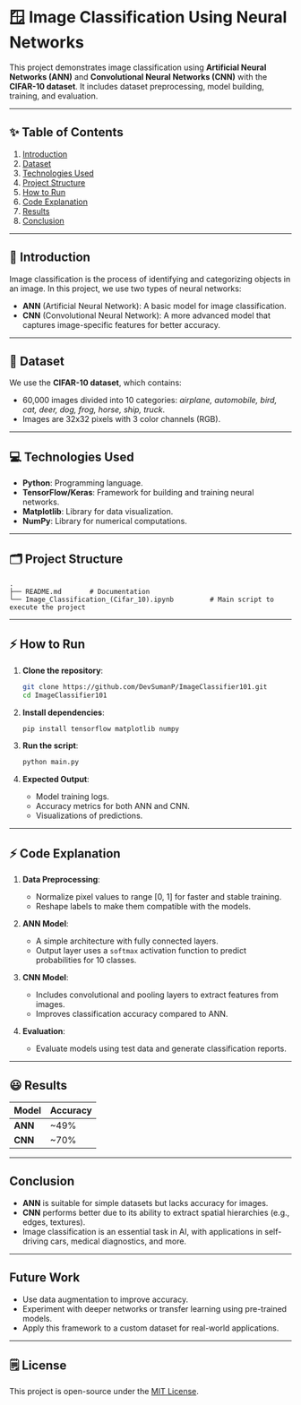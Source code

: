 
# **🪟 Image Classification Using Neural Networks**

This project demonstrates image classification using **Artificial Neural Networks (ANN)** and **Convolutional Neural Networks (CNN)** with the **CIFAR-10 dataset**. It includes dataset preprocessing, model building, training, and evaluation.

---

## **✨ Table of Contents**

1. [Introduction](#introduction)
2. [Dataset](#dataset)
3. [Technologies Used](#technologies-used)
4. [Project Structure](#project-structure)
5. [How to Run](#how-to-run)
6. [Code Explanation](#code-explanation)
7. [Results](#results)
8. [Conclusion](#conclusion)

---

## **📝 Introduction**
Image classification is the process of identifying and categorizing objects in an image. In this project, we use two types of neural networks:
- **ANN** (Artificial Neural Network): A basic model for image classification.
- **CNN** (Convolutional Neural Network): A more advanced model that captures image-specific features for better accuracy.

---

## **💾 Dataset**
We use the **CIFAR-10 dataset**, which contains:
- 60,000 images divided into 10 categories: *airplane, automobile, bird, cat, deer, dog, frog, horse, ship, truck*.
- Images are 32x32 pixels with 3 color channels (RGB).

---

## **💻 Technologies Used**
- **Python**: Programming language.
- **TensorFlow/Keras**: Framework for building and training neural networks.
- **Matplotlib**: Library for data visualization.
- **NumPy**: Library for numerical computations.

---

## **🗂️ Project Structure**
```
.
├── README.md       # Documentation
└── Image_Classification_(Cifar_10).ipynb         # Main script to execute the project
```

---

## **⚡ How to Run**

1. **Clone the repository**:
   ```bash
   git clone https://github.com/DevSumanP/ImageClassifier101.git
   cd ImageClassifier101
   ```

2. **Install dependencies**:
   ```bash
   pip install tensorflow matplotlib numpy
   ```

3. **Run the script**:
   ```bash
   python main.py
   ```

4. **Expected Output**:
   - Model training logs.
   - Accuracy metrics for both ANN and CNN.
   - Visualizations of predictions.

---

## **⚡ Code Explanation**

1. **Data Preprocessing**:
   - Normalize pixel values to range [0, 1] for faster and stable training.
   - Reshape labels to make them compatible with the models.

2. **ANN Model**:
   - A simple architecture with fully connected layers.
   - Output layer uses a `softmax` activation function to predict probabilities for 10 classes.

3. **CNN Model**:
   - Includes convolutional and pooling layers to extract features from images.
   - Improves classification accuracy compared to ANN.

4. **Evaluation**:
   - Evaluate models using test data and generate classification reports.

---

## **😃 Results**

| **Model**         | **Accuracy** |
|--------------------|--------------|
| **ANN**           | ~49%         |
| **CNN**           | ~70%         |

---

## **Conclusion**

- **ANN** is suitable for simple datasets but lacks accuracy for images.
- **CNN** performs better due to its ability to extract spatial hierarchies (e.g., edges, textures).
- Image classification is an essential task in AI, with applications in self-driving cars, medical diagnostics, and more.

---

## **Future Work**
- Use data augmentation to improve accuracy.
- Experiment with deeper networks or transfer learning using pre-trained models.
- Apply this framework to a custom dataset for real-world applications.

---

## **🗒️ License**
This project is open-source under the [MIT License](LICENSE).
